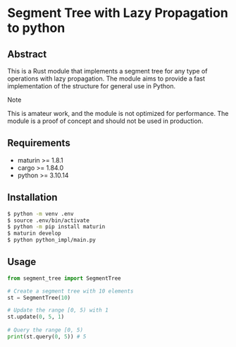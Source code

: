 # Segment Tree with Lazy Propagation to python

## Abstract

This is a Rust module that implements a segment tree for any type of operations with lazy propagation. The module aims to provide a fast implementation of the structure for general use in Python.

>[!NOTE]
This is amateur work, and the module is not optimized for performance. The module is a proof of concept and should not be used in production.

 


## Requirements
- maturin >= 1.8.1
- cargo >= 1.84.0
- python >= 3.10.14

## Installation

```bash
$ python -m venv .env
$ source .env/bin/activate
$ python -m pip install maturin
$ maturin develop
$ python python_impl/main.py

```


## Usage

```python
from segment_tree import SegmentTree

# Create a segment tree with 10 elements
st = SegmentTree(10)

# Update the range [0, 5) with 1
st.update(0, 5, 1)
   
# Query the range [0, 5)
print(st.query(0, 5)) # 5
```
